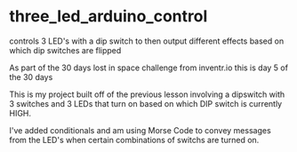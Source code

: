 # three_led_arduino_control
controls 3 LED's with a dip switch to then output different effects based on which dip switches are flipped

As part of the 30 days lost in space challenge from inventr.io this is day 5 of the 30 days

This is my project built off of the previous lesson involving a dipswitch with 3 switches and 3 LEDs that turn on based on which DIP switch is currently HIGH.

I've added conditionals and am using Morse Code to convey messages from the LED's when certain combinations of switchs are turned on.
